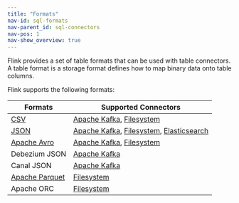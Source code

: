 ```yaml
---
title: "Formats"
nav-id: sql-formats
nav-parent_id: sql-connectors
nav-pos: 1
nav-show_overview: true
---
```

<!--
Licensed to the Apache Software Foundation (ASF) under one
or more contributor license agreements.  See the NOTICE file
distributed with this work for additional information
regarding copyright ownership.  The ASF licenses this file
to you under the Apache License, Version 2.0 (the
"License"); you may not use this file except in compliance
with the License.  You may obtain a copy of the License at

  http://www.apache.org/licenses/LICENSE-2.0

Unless required by applicable law or agreed to in writing,
software distributed under the License is distributed on an
"AS IS" BASIS, WITHOUT WARRANTIES OR CONDITIONS OF ANY
KIND, either express or implied.  See the License for the
specific language governing permissions and limitations
under the License.
-->

Flink provides a set of table formats that can be used with table connectors. A table format is a storage format defines how to map binary data onto table columns.

Flink supports the following formats:

<table class="table table-bordered">
    <thead>
      <tr>
        <th class="text-left">Formats</th>
        <th class="text-left">Supported Connectors</th>
      </tr>
    </thead>
    <tbody>
        <tr>
          <td><a href="{% link dev/table/connectors/formats/csv.md %}">CSV</a></td>
          <td><a href="{% link dev/table/connectors/kafka.md %}">Apache Kafka</a>,
          <a href="{% link dev/table/connectors/filesystem.md %}">Filesystem</a></td>
        </tr>
        <tr>
         <td><a href="{% link dev/table/connectors/formats/json.md %}">JSON</a></td>
         <td><a href="{% link dev/table/connectors/kafka.md %}">Apache Kafka</a>,
          <a href="{% link dev/table/connectors/filesystem.md %}">Filesystem</a>,
          <a href="{% link dev/table/connectors/elasticsearch.md %}">Elasticsearch</a></td>
       </tr>
        <tr>
          <td><a href="{% link dev/table/connectors/formats/avro.md %}">Apache Avro</a></td>
          <td><a href="{% link dev/table/connectors/kafka.md %}">Apache Kafka</a>,
           <a href="{% link dev/table/connectors/filesystem.md %}">Filesystem</a></td>
        </tr>
        <tr>
         <td>Debezium JSON</td>
         <td><a href="{% link dev/table/connectors/kafka.md %}">Apache Kafka</a></td>
        </tr>
        <tr>
         <td>Canal JSON</td>
         <td><a href="{% link dev/table/connectors/kafka.md %}">Apache Kafka</a></td>
        </tr>
        <tr>
         <td><a href="{% link dev/table/connectors/formats/parquet.md %}">Apache Parquet</a></td>
         <td><a href="{% link dev/table/connectors/filesystem.md %}">Filesystem</a></td>
        </tr>
        <tr>
         <td>Apache ORC</td>
         <td><a href="{% link dev/table/connectors/filesystem.md %}">Filesystem</a></td>
        </tr>
    </tbody>
</table>